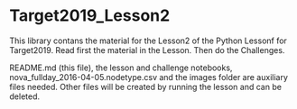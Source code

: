 # Target2019_Lesson2

This library contans the material for the Lesson2 of the Python Lessonf for Target2019.
Read first the material in the Lesson.
Then do the Challenges.

README.md (this file), the lesson and challenge notebooks, nova_fullday_2016-04-05.nodetype.csv and the images folder are auxiliary files needed.
Other files will be created by running the lesson and can be deleted.
